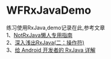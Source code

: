 # WFRxJavaDemo
练习使用RxJava,demo记录在此,参考文章<br/>
1、[NotRxJava懒人专用指南](http://www.devtf.cn/?p=323)<br/>
2、[深入浅出RxJava(二：操作符)](https://github.com/lzyzsd/Awesome-RxJava?hmsr=toutiao.io&utm_medium=toutiao.io&utm_source=toutiao.io)<br/>
3、[给 Android 开发者的 RxJava 详解](http://gank.io/post/560e15be2dca930e00da1083#toc_1)<br/>
